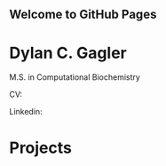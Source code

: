 ## Welcome to GitHub Pages

# Dylan C. Gagler
M.S. in Computational Biochemistry

CV:  

Linkedin:

# Projects
